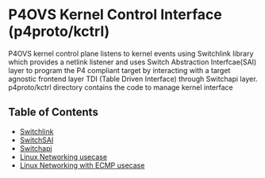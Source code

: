 <!--
/*
 * Copyright (c) 2022 Intel Corporation.
 *
 * SPDX-License-Identifier: Apache-2.0
 * 
 * Licensed under the Apache License, Version 2.0 (the "License");
 * you may not use this file except in compliance with the License.
 * You may obtain a copy of the License at:
 *
 * http://www.apache.org/licenses/LICENSE-2.0
 *
 * Unless required by applicable law or agreed to in writing, software
 * distributed under the License is distributed on an "AS IS" BASIS,
 * WITHOUT WARRANTIES OR CONDITIONS OF ANY KIND, either express or implied.
 * See the License for the specific language governing permissions and
 * limitations under the License.
 */
- -->

# P4OVS Kernel Control Interface (p4proto/kctrl)

P4OVS kernel control plane listens to kernel events using Switchlink library which provides
a netlink listener and uses Switch Abstraction Interfcae(SAI) layer to program the P4 compliant
target by interacting with a target agnostic frontend layer TDI (Table Driven Interface) through
Switchapi layer. p4proto/kctrl directory contains the code to manage kernel interface

## Table of Contents

- [Switchlink](/p4proto/kctrl/switchlink/README.md)
- [SwitchSAI](/p4proto/kctrl/switchsai/README.md)
- [Switchapi](/p4proto/kctrl/switchapi/README.md)
- [Linux Networking usecase](/p4proto/p4src/linux_networking/README_LINUX_NETWORKING.md)
- [Linux Networking with ECMP usecase](/p4proto/p4src/linux_networking/README_LINUX_NETWORKING_WITH_ECMP.md)
